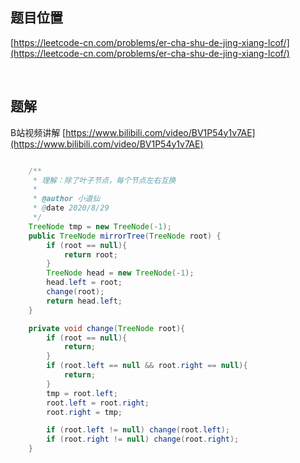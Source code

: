 ## 题目位置

[https://leetcode-cn.com/problems/er-cha-shu-de-jing-xiang-lcof/](https://leetcode-cn.com/problems/er-cha-shu-de-jing-xiang-lcof/)

<br/>

## 题解


B站视频讲解 [https://www.bilibili.com/video/BV1P54y1v7AE](https://www.bilibili.com/video/BV1P54y1v7AE)

```java

    /**
     * 理解：除了叶子节点，每个节点左右互换
     * 
     * @author 小道仙
     * @date 2020/8/29
     */
    TreeNode tmp = new TreeNode(-1);
    public TreeNode mirrorTree(TreeNode root) {
        if (root == null){
            return root;
        }
        TreeNode head = new TreeNode(-1);
        head.left = root;
        change(root);
        return head.left;
    }

    private void change(TreeNode root){
        if (root == null){
            return;
        }
        if (root.left == null && root.right == null){
            return;
        }
        tmp = root.left;
        root.left = root.right;
        root.right = tmp;

        if (root.left != null) change(root.left);
        if (root.right != null) change(root.right);
    }

```